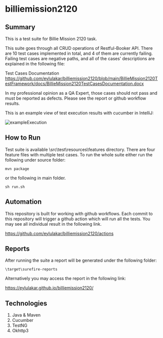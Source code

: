 # billiemission2120

## Summary

This is a test suite for Billie Mission 2120 task. 

This suite goes through all CRUD operations of Restful-Booker API.
There are 10 test cases implemented in total, and 4 of them are currently failing. Failing test cases are negative paths, and all of the cases' descriptions are explained in the 
following file:

Test Cases Documentation
https://github.com/eylulakar/billiemission2120/blob/main/BillieMission2120TestFramework/docs/BillieMission2120TestCasesDocumentation.docx

In my professional opinion as a QA Expert, those cases should not pass and must be reported as defects. Please see the report or github workflow results.

This is an example view of test execution results with cucumber in IntelliJ:
 
![exampleExecution](https://user-images.githubusercontent.com/6651987/106719323-35535e80-6613-11eb-8f56-c524b32f321b.JPG)


## How to Run

Test suite is available \src\test\resources\features directory. There are four feature files with multiple test cases. 
To run the whole suite either run the following under source folder:

	mvn package

or the following in main folder.

	sh run.sh


## Automation

This repository is built for working with github workflows. Each commit to this repository will trigger a github action which will run all the tests.
You may see all individual result in the following link.

https://github.com/eylulakar/billiemission2120/actions


## Reports

After running the suite a report will be generated under the following folder:
	
	\target\surefire-reports

Alternatively you may access the report in the following link:
	
https://eylulakar.github.io/billiemission2120/


## Technologies

1. Java & Maven
1. Cucumber
1. TestNG
1. Okhttp3
	
